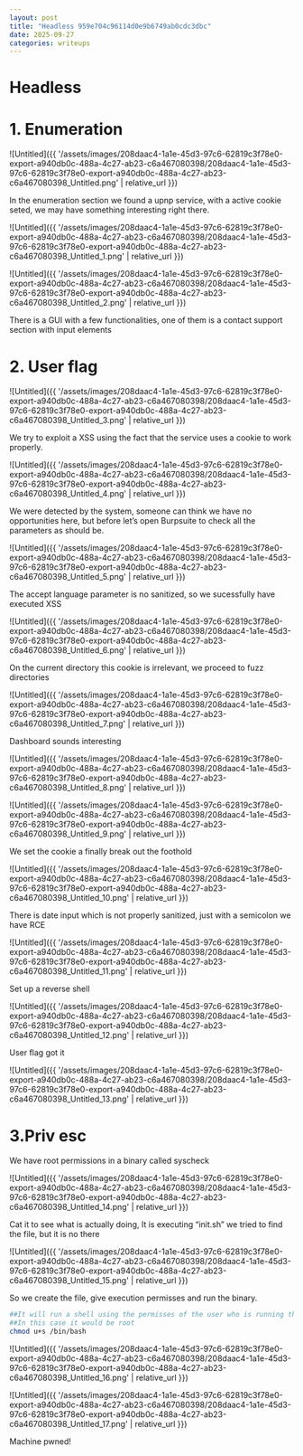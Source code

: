 ```yaml
---
layout: post
title: "Headless 959e704c96114d0e9b6749ab0cdc3dbc"
date: 2025-09-27
categories: writeups
---
```


# Headless

# 1. Enumeration

![Untitled]({{ '/assets/images/208daac4-1a1e-45d3-97c6-62819c3f78e0-export-a940db0c-488a-4c27-ab23-c6a467080398/208daac4-1a1e-45d3-97c6-62819c3f78e0-export-a940db0c-488a-4c27-ab23-c6a467080398_Untitled.png' | relative_url }})

In the enumeration section we found a upnp service, with a active cookie seted, we may have something interesting right there.

![Untitled]({{ '/assets/images/208daac4-1a1e-45d3-97c6-62819c3f78e0-export-a940db0c-488a-4c27-ab23-c6a467080398/208daac4-1a1e-45d3-97c6-62819c3f78e0-export-a940db0c-488a-4c27-ab23-c6a467080398_Untitled_1.png' | relative_url }})

![Untitled]({{ '/assets/images/208daac4-1a1e-45d3-97c6-62819c3f78e0-export-a940db0c-488a-4c27-ab23-c6a467080398/208daac4-1a1e-45d3-97c6-62819c3f78e0-export-a940db0c-488a-4c27-ab23-c6a467080398_Untitled_2.png' | relative_url }})

There is a GUI with a few functionalities, one of them is a contact support section with input elements

# 2. User flag

![Untitled]({{ '/assets/images/208daac4-1a1e-45d3-97c6-62819c3f78e0-export-a940db0c-488a-4c27-ab23-c6a467080398/208daac4-1a1e-45d3-97c6-62819c3f78e0-export-a940db0c-488a-4c27-ab23-c6a467080398_Untitled_3.png' | relative_url }})

We try to exploit a XSS using the fact that the service uses a cookie to work properly.

![Untitled]({{ '/assets/images/208daac4-1a1e-45d3-97c6-62819c3f78e0-export-a940db0c-488a-4c27-ab23-c6a467080398/208daac4-1a1e-45d3-97c6-62819c3f78e0-export-a940db0c-488a-4c27-ab23-c6a467080398_Untitled_4.png' | relative_url }})

We were detected by the system, someone can think we have no opportunities here, but before let’s open Burpsuite to check all the parameters as should be.

![Untitled]({{ '/assets/images/208daac4-1a1e-45d3-97c6-62819c3f78e0-export-a940db0c-488a-4c27-ab23-c6a467080398/208daac4-1a1e-45d3-97c6-62819c3f78e0-export-a940db0c-488a-4c27-ab23-c6a467080398_Untitled_5.png' | relative_url }})

The accept language parameter is no sanitized, so we sucessfully have executed XSS

![Untitled]({{ '/assets/images/208daac4-1a1e-45d3-97c6-62819c3f78e0-export-a940db0c-488a-4c27-ab23-c6a467080398/208daac4-1a1e-45d3-97c6-62819c3f78e0-export-a940db0c-488a-4c27-ab23-c6a467080398_Untitled_6.png' | relative_url }})

On the current directory this cookie is irrelevant, we proceed to fuzz directories

![Untitled]({{ '/assets/images/208daac4-1a1e-45d3-97c6-62819c3f78e0-export-a940db0c-488a-4c27-ab23-c6a467080398/208daac4-1a1e-45d3-97c6-62819c3f78e0-export-a940db0c-488a-4c27-ab23-c6a467080398_Untitled_7.png' | relative_url }})

Dashboard sounds interesting

![Untitled]({{ '/assets/images/208daac4-1a1e-45d3-97c6-62819c3f78e0-export-a940db0c-488a-4c27-ab23-c6a467080398/208daac4-1a1e-45d3-97c6-62819c3f78e0-export-a940db0c-488a-4c27-ab23-c6a467080398_Untitled_8.png' | relative_url }})

![Untitled]({{ '/assets/images/208daac4-1a1e-45d3-97c6-62819c3f78e0-export-a940db0c-488a-4c27-ab23-c6a467080398/208daac4-1a1e-45d3-97c6-62819c3f78e0-export-a940db0c-488a-4c27-ab23-c6a467080398_Untitled_9.png' | relative_url }})

We set the cookie a finally break out the foothold

![Untitled]({{ '/assets/images/208daac4-1a1e-45d3-97c6-62819c3f78e0-export-a940db0c-488a-4c27-ab23-c6a467080398/208daac4-1a1e-45d3-97c6-62819c3f78e0-export-a940db0c-488a-4c27-ab23-c6a467080398_Untitled_10.png' | relative_url }})

There is date input which is not properly sanitized, just with a semicolon we have RCE

![Untitled]({{ '/assets/images/208daac4-1a1e-45d3-97c6-62819c3f78e0-export-a940db0c-488a-4c27-ab23-c6a467080398/208daac4-1a1e-45d3-97c6-62819c3f78e0-export-a940db0c-488a-4c27-ab23-c6a467080398_Untitled_11.png' | relative_url }})

Set up a reverse shell

![Untitled]({{ '/assets/images/208daac4-1a1e-45d3-97c6-62819c3f78e0-export-a940db0c-488a-4c27-ab23-c6a467080398/208daac4-1a1e-45d3-97c6-62819c3f78e0-export-a940db0c-488a-4c27-ab23-c6a467080398_Untitled_12.png' | relative_url }})

User flag got it 

![Untitled]({{ '/assets/images/208daac4-1a1e-45d3-97c6-62819c3f78e0-export-a940db0c-488a-4c27-ab23-c6a467080398/208daac4-1a1e-45d3-97c6-62819c3f78e0-export-a940db0c-488a-4c27-ab23-c6a467080398_Untitled_13.png' | relative_url }})

# 3.Priv esc

We have root permissions in a binary called syscheck

![Untitled]({{ '/assets/images/208daac4-1a1e-45d3-97c6-62819c3f78e0-export-a940db0c-488a-4c27-ab23-c6a467080398/208daac4-1a1e-45d3-97c6-62819c3f78e0-export-a940db0c-488a-4c27-ab23-c6a467080398_Untitled_14.png' | relative_url }})

Cat it to see what is actually doing, It is executing “init.sh” we tried to find the file, but it is no there

![Untitled]({{ '/assets/images/208daac4-1a1e-45d3-97c6-62819c3f78e0-export-a940db0c-488a-4c27-ab23-c6a467080398/208daac4-1a1e-45d3-97c6-62819c3f78e0-export-a940db0c-488a-4c27-ab23-c6a467080398_Untitled_15.png' | relative_url }})

So we create the file, give execution permisses and run the binary.

```bash
##It will run a shell using the permisses of the user who is running the file
##In this case it would be root
chmod u+s /bin/bash
```

![Untitled]({{ '/assets/images/208daac4-1a1e-45d3-97c6-62819c3f78e0-export-a940db0c-488a-4c27-ab23-c6a467080398/208daac4-1a1e-45d3-97c6-62819c3f78e0-export-a940db0c-488a-4c27-ab23-c6a467080398_Untitled_16.png' | relative_url }})

![Untitled]({{ '/assets/images/208daac4-1a1e-45d3-97c6-62819c3f78e0-export-a940db0c-488a-4c27-ab23-c6a467080398/208daac4-1a1e-45d3-97c6-62819c3f78e0-export-a940db0c-488a-4c27-ab23-c6a467080398_Untitled_17.png' | relative_url }})

Machine pwned!